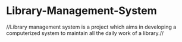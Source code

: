 # Library-Management-System
//Library management system is a project which aims in developing a computerized system to
maintain all the daily work of a library.//
